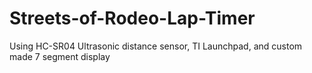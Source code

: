 # Streets-of-Rodeo-Lap-Timer
Using HC-SR04 Ultrasonic distance sensor, TI Launchpad, and custom made 7 segment display
